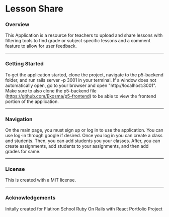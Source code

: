 # Lesson Share

### Overview
This Application is a resource for teachers to upload and share lessons with filtering tools to find grade or subject specific lessons and a comment feature to allow for user feedback.

---

### Getting Started
To get the application started, clone the project, navigate to the p5-backend folder, and run rails server -p 3001 in your terminal. If a window does not automatically open, go to your browser and open "http://localhost:3001". Make sure to also clone the p5-backend file (https://github.com/Ekosma/p5-frontend) to be able to view the frontend portion of the application.

---

### Navigation
On the main page, you must sign up or log in to use the application. You can use log-in through google if desired. Once you log in you can create a class and students. Then, you can add students you your classes. After, you can create assignments, add students to your assignments, and then add grades for same.

---

### License
This is created with a MIT license.

---

### Acknowledgements
Initally created for Flatiron School Ruby On Rails with React Portfolio Project
